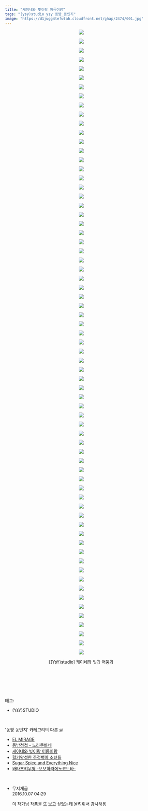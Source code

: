 ```yaml
---
title: "케이네와 빛이랑 어둠이랑"
tags: "(ysy)studio ysy 동방_동인지"
image: "https://d1jugg4tefwtah.cloudfront.net/ghap/2474/001.jpg"
---
```

<div class="article">
<p style="text-align: center; clear: none; float: none;"><img src="{{ site.imgserver11 }}/ghap/2474/001.jpg"/></p>
<p style="text-align: center; clear: none; float: none;"><img src="{{ site.imgserver11 }}/ghap/2474/002.jpg"/></p>
<p style="text-align: center; clear: none; float: none;"><img src="{{ site.imgserver11 }}/ghap/2474/003.jpg"/></p>
<p style="text-align: center; clear: none; float: none;"><img src="{{ site.imgserver11 }}/ghap/2474/004.jpg"/></p>
<p style="text-align: center; clear: none; float: none;"><img src="{{ site.imgserver11 }}/ghap/2474/005.jpg"/></p>
<p style="text-align: center; clear: none; float: none;"><img src="{{ site.imgserver11 }}/ghap/2474/006.jpg"/></p>
<p style="text-align: center; clear: none; float: none;"><img src="{{ site.imgserver11 }}/ghap/2474/007.jpg"/></p>
<p style="text-align: center; clear: none; float: none;"><img src="{{ site.imgserver11 }}/ghap/2474/008.jpg"/></p>
<p style="text-align: center; clear: none; float: none;"><img src="{{ site.imgserver11 }}/ghap/2474/009.jpg"/></p>
<p style="text-align: center; clear: none; float: none;"><img src="{{ site.imgserver11 }}/ghap/2474/010.jpg"/></p>
<p style="text-align: center; clear: none; float: none;"><img src="{{ site.imgserver11 }}/ghap/2474/011.jpg"/></p>
<p style="text-align: center; clear: none; float: none;"><img src="{{ site.imgserver11 }}/ghap/2474/012.jpg"/></p>
<p style="text-align: center; clear: none; float: none;"><img src="{{ site.imgserver11 }}/ghap/2474/013.jpg"/></p>
<p style="text-align: center; clear: none; float: none;"><img src="{{ site.imgserver11 }}/ghap/2474/014.jpg"/></p>
<p style="text-align: center; clear: none; float: none;"><img src="{{ site.imgserver11 }}/ghap/2474/015.jpg"/></p>
<p style="text-align: center; clear: none; float: none;"><img src="{{ site.imgserver11 }}/ghap/2474/016.jpg"/></p>
<p style="text-align: center; clear: none; float: none;"><img src="{{ site.imgserver11 }}/ghap/2474/017.jpg"/></p>
<p style="text-align: center; clear: none; float: none;"><img src="{{ site.imgserver11 }}/ghap/2474/018.jpg"/></p>
<p style="text-align: center; clear: none; float: none;"><img src="{{ site.imgserver11 }}/ghap/2474/019.jpg"/></p>
<p style="text-align: center; clear: none; float: none;"><img src="{{ site.imgserver11 }}/ghap/2474/020.jpg"/></p>
<p style="text-align: center; clear: none; float: none;"><img src="{{ site.imgserver11 }}/ghap/2474/021.jpg"/></p>
<p style="text-align: center; clear: none; float: none;"><img src="{{ site.imgserver11 }}/ghap/2474/022.jpg"/></p>
<p style="text-align: center; clear: none; float: none;"><img src="{{ site.imgserver11 }}/ghap/2474/023.jpg"/></p>
<p style="text-align: center; clear: none; float: none;"><img src="{{ site.imgserver11 }}/ghap/2474/024.jpg"/></p>
<p style="text-align: center; clear: none; float: none;"><img src="{{ site.imgserver11 }}/ghap/2474/025.jpg"/></p>
<p style="text-align: center; clear: none; float: none;"><img src="{{ site.imgserver11 }}/ghap/2474/026.jpg"/></p>
<p style="text-align: center; clear: none; float: none;"><img src="{{ site.imgserver11 }}/ghap/2474/027.jpg"/></p>
<p style="text-align: center; clear: none; float: none;"><img src="{{ site.imgserver11 }}/ghap/2474/028.jpg"/></p>
<p style="text-align: center; clear: none; float: none;"><img src="{{ site.imgserver11 }}/ghap/2474/029.jpg"/></p>
<p style="text-align: center; clear: none; float: none;"><img src="{{ site.imgserver11 }}/ghap/2474/030.jpg"/></p>
<p style="text-align: center; clear: none; float: none;"><img src="{{ site.imgserver11 }}/ghap/2474/031.jpg"/></p>
<p style="text-align: center; clear: none; float: none;"><img src="{{ site.imgserver11 }}/ghap/2474/032.jpg"/></p>
<p style="text-align: center; clear: none; float: none;"><img src="{{ site.imgserver11 }}/ghap/2474/033.jpg"/></p>
<p style="text-align: center; clear: none; float: none;"><img src="{{ site.imgserver11 }}/ghap/2474/034.jpg"/></p>
<p style="text-align: center; clear: none; float: none;"><img src="{{ site.imgserver11 }}/ghap/2474/035.jpg"/></p>
<p style="text-align: center; clear: none; float: none;"><img src="{{ site.imgserver11 }}/ghap/2474/036.jpg"/></p>
<p style="text-align: center; clear: none; float: none;"><img src="{{ site.imgserver11 }}/ghap/2474/037.jpg"/></p>
<p style="text-align: center; clear: none; float: none;"><img src="{{ site.imgserver11 }}/ghap/2474/038.jpg"/></p>
<p style="text-align: center; clear: none; float: none;"><img src="{{ site.imgserver11 }}/ghap/2474/039.jpg"/></p>
<p style="text-align: center; clear: none; float: none;"><img src="{{ site.imgserver11 }}/ghap/2474/040.jpg"/></p>
<p style="text-align: center; clear: none; float: none;"><img src="{{ site.imgserver11 }}/ghap/2474/041.jpg"/></p>
<p style="text-align: center; clear: none; float: none;"><img src="{{ site.imgserver11 }}/ghap/2474/042.jpg"/></p>
<p style="text-align: center; clear: none; float: none;"><img src="{{ site.imgserver11 }}/ghap/2474/043.jpg"/></p>
<p style="text-align: center; clear: none; float: none;"><img src="{{ site.imgserver11 }}/ghap/2474/044.jpg"/></p>
<p style="text-align: center; clear: none; float: none;"><img src="{{ site.imgserver11 }}/ghap/2474/045.jpg"/></p>
<p style="text-align: center; clear: none; float: none;"><img src="{{ site.imgserver11 }}/ghap/2474/046.jpg"/></p>
<p style="text-align: center; clear: none; float: none;"><img src="{{ site.imgserver11 }}/ghap/2474/047.jpg"/></p>
<p style="text-align: center; clear: none; float: none;"><img src="{{ site.imgserver11 }}/ghap/2474/048.jpg"/></p>
<p style="text-align: center; clear: none; float: none;"><img src="{{ site.imgserver11 }}/ghap/2474/049.jpg"/></p>
<p style="text-align: center; clear: none; float: none;"><img src="{{ site.imgserver11 }}/ghap/2474/050.jpg"/></p>
<p style="text-align: center; clear: none; float: none;"><img src="{{ site.imgserver11 }}/ghap/2474/051.jpg"/></p>
<p style="text-align: center; clear: none; float: none;"><img src="{{ site.imgserver11 }}/ghap/2474/052.jpg"/></p>
<p style="text-align: center; clear: none; float: none;"><img src="{{ site.imgserver11 }}/ghap/2474/053.jpg"/></p>
<p style="text-align: center; clear: none; float: none;"><img src="{{ site.imgserver11 }}/ghap/2474/054.jpg"/></p>
<p style="text-align: center; clear: none; float: none;"><img src="{{ site.imgserver11 }}/ghap/2474/055.jpg"/></p>
<p style="text-align: center; clear: none; float: none;"><img src="{{ site.imgserver11 }}/ghap/2474/056.jpg"/></p>
<p style="text-align: center; clear: none; float: none;"><img src="{{ site.imgserver11 }}/ghap/2474/057.jpg"/></p>
<p style="text-align: center; clear: none; float: none;"><img src="{{ site.imgserver11 }}/ghap/2474/058.jpg"/></p>
<p style="text-align: center; clear: none; float: none;"><img src="{{ site.imgserver11 }}/ghap/2474/059.jpg"/></p>
<p style="text-align: center; clear: none; float: none;"><img src="{{ site.imgserver11 }}/ghap/2474/060.jpg"/></p>
<p style="text-align: center; clear: none; float: none;"><img src="{{ site.imgserver11 }}/ghap/2474/061.jpg"/></p>
<p style="text-align: center; clear: none; float: none;"><img src="{{ site.imgserver11 }}/ghap/2474/062.jpg"/></p>
<p style="text-align: center; clear: none; float: none;"><img src="{{ site.imgserver11 }}/ghap/2474/063.jpg"/></p>
<p style="text-align: center; clear: none; float: none;"><img src="{{ site.imgserver11 }}/ghap/2474/064.jpg"/></p>
<p style="text-align: center; clear: none; float: none;"><img src="{{ site.imgserver11 }}/ghap/2474/065.jpg"/></p>
<p style="text-align: center; clear: none; float: none;"><img src="{{ site.imgserver11 }}/ghap/2474/066.jpg"/></p>
<p style="text-align: center; clear: none; float: none;"><img src="{{ site.imgserver11 }}/ghap/2474/067.jpg"/></p>
<p style="text-align: center; clear: none; float: none;"><img src="{{ site.imgserver11 }}/ghap/2474/068.jpg"/></p>
<p style="text-align: center; clear: none; float: none;"><img src="{{ site.imgserver11 }}/ghap/2474/069.jpg"/></p>
<p style="text-align: center; clear: none; float: none;">[(YsY)studio] 케이네와 빛과 어둠과</p>
<p style="text-align: center; clear: none; float: none;"> </p>
<p><br/></p>
</div><br/>
<div class="tagTrail">
<p>태그: </p>
<ul>
<li>(YsY)STUDIO</li>
</ul>
</div><br/>
<div class="another">
<p>'동방 동인지' 카테고리의 다른 글</p>
<ul>
<li><a href="/ghap_2476">EL MIRAGE</a></li>
<li><a href="/ghap_2475">동방청첩 - 노라쿠바네</a></li>
<li><a href="/ghap_2474">케이네와 빛이랑 어둠이랑</a></li>
<li><a href="/ghap_2471">혈기왕성한 주정뱅이 소녀들</a></li>
<li><a href="/ghap_2470">Sugar Spice and Everything Nice</a></li>
<li><a href="/ghap_2469">와타츠키무쌍 -오오하라에노코토바-</a></li>
</ul>
</div><br/>
<div class="cb_module cb_fluid">
<div class="cb_wrt cb_profile">
<div class="comment">
<ul>
<li class="cb_thumb_off" id="comment14821543">
<div class="cb_comment_area">
<div class="cb_info_area">
<div class="cb_section">
<span class="cb_nick_name">무지개곰</span>
</div>
<div class="cb_section">
<span class="cb_date">2016.10.07 04:29 </span>
</div>
</div>
<div class="cb_dsc_comment">
<p class="cb_dsc">
											이 작가님 작품을 또 보고 싶었는데 올려줘서 감사해용
										</p>
</div>
</div></li>
</ul>
</div>
</div><!-- commentList close -->
</div><br/>
